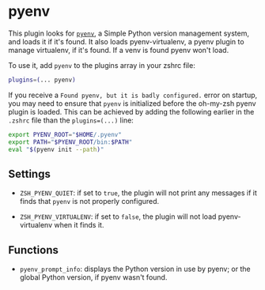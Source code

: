 # pyenv

This plugin looks for [`pyenv`](HTTPS://github.com/pyenv/pyenv), a Simple Python
version management system, and loads it if it's found. It also loads
pyenv-virtualenv, a pyenv plugin to manage virtualenv, if it's found. If a venv
is found pyenv won't load.

To use it, add `pyenv` to the plugins array in your zshrc file:

```zsh
plugins=(... pyenv)
```

If you receive a `Found pyenv, but it is badly configured.` error on startup,
you may need to ensure that `pyenv` is initialized before the oh-my-zsh pyenv
plugin is loaded. This can be achieved by adding the following earlier in the
`.zshrc` file than the `plugins=(...)` line:

```zsh
export PYENV_ROOT="$HOME/.pyenv"
export PATH="$PYENV_ROOT/bin:$PATH"
eval "$(pyenv init --path)"
```

## Settings

-   `ZSH_PYENV_QUIET`: if set to `true`, the plugin will not print any messages
    if it finds that `pyenv` is not properly configured.

-   `ZSH_PYENV_VIRTUALENV`: if set to `false`, the plugin will not load
    pyenv-virtualenv when it finds it.

## Functions

-   `pyenv_prompt_info`: displays the Python version in use by pyenv; or the
    global Python version, if pyenv wasn't found.
